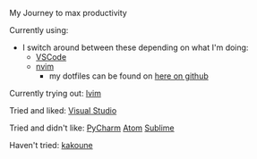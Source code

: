 My Journey to max productivity



Currently using:
- I switch around between these depending on what I'm doing:
	- [VSCode](https://code.visualstudio.com/)
	- [nvim](https://neovim.io/)
		- my dotfiles can be found on [here on github](https://github.com/kataqatsi/.dotfiles)

Currently trying out:
[lvim](https://www.lunarvim.org/)

Tried and liked:
[Visual Studio](https://visualstudio.microsoft.com/)

Tried and didn't like:
[PyCharm](https://www.jetbrains.com/pycharm/)
[Atom](https://github.com/atom/atom)
[Sublime](https://www.sublimetext.com/)

Haven't tried:
[kakoune](http://kakoune.org/)

